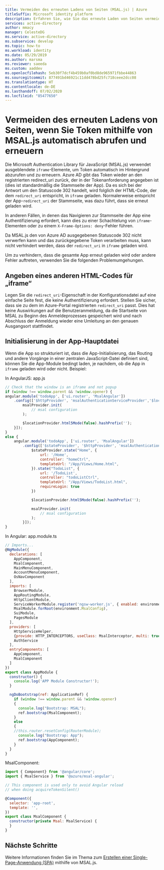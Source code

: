 ```yaml
---
title: Vermeiden des erneuten Ladens von Seiten (MSAL.js) | Azure
titleSuffix: Microsoft identity platform
description: Erfahren Sie, wie Sie das erneute Laden von Seiten vermeiden, wenn Sie Token mithilfe der Microsoft Authentication Library für JavaScript (MSAL.js) automatisch abrufen und erneuern.
services: active-directory
author: mmacy
manager: CelesteDG
ms.service: active-directory
ms.subservice: develop
ms.topic: how-to
ms.workload: identity
ms.date: 05/29/2019
ms.author: marsma
ms.reviewer: saeeda
ms.custom: aaddev
ms.openlocfilehash: 5eb30f7dcf4b459b0af0bd8de965971fbbe44863
ms.sourcegitcommit: 877491bd46921c11dd478bd25fc718ceee2dcc08
ms.translationtype: HT
ms.contentlocale: de-DE
ms.lasthandoff: 07/02/2020
ms.locfileid: "85477650"
---
```

# <a name="avoid-page-reloads-when-acquiring-and-renewing-tokens-silently-using-msaljs"></a>Vermeiden des erneuten Ladens von Seiten, wenn Sie Token mithilfe von MSAL.js automatisch abrufen und erneuern
Die Microsoft Authentication Library für JavaScript (MSAL.js) verwendet ausgeblendete `iframe`-Elemente, um Token automatisch im Hintergrund abzurufen und zu erneuern. Azure AD gibt das Token wieder an den registrierten redirect_uri zurück, der in der Tokenanforderung angegeben ist (dies ist standardmäßig die Stammseite der App). Da es sich bei der Antwort um den Statuscode 302 handelt, wird folglich der HTML-Code, der dem `redirect_uri` entspricht, in `iframe` geladen. Normalerweise entspricht der App-`redirect_uri` der Stammseite, was dazu führt, dass sie erneut geladen wird.

In anderen Fällen, in denen das Navigieren zur Stammseite der App eine Authentifizierung erfordert, kann dies zu einer Schachtelung von `iframe`-Elementen oder zu einem `X-Frame-Options: deny`-Fehler führen.

Da MSAL.js den von Azure AD ausgegebenen Statuscode 302 nicht verwerfen kann und das zurückgegebene Token verarbeiten muss, kann nicht verhindert werden, dass der `redirect_uri` in `iframe` geladen wird.

Um zu verhindern, dass die gesamte App erneut geladen wird oder andere Fehler auftreten, verwenden Sie die folgenden Problemumgehungen.

## <a name="specify-different-html-for-the-iframe"></a>Angeben eines anderen HTML-Codes für „iframe“

Legen Sie die `redirect_uri`-Eigenschaft in der Konfigurationsdatei auf eine einfache Seite fest, die keine Authentifizierung erfordert. Stellen Sie sicher, dass sie zu dem im Azure-Portal registrierten `redirect_uri` passt. Dies hat keine Auswirkungen auf die Benutzeranmeldung, da die Startseite von MSAL zu Beginn des Anmeldeprozesses gespeichert wird und nach Abschluss der Anmeldung wieder eine Umleitung an den genauen Ausgangsort stattfindet.

## <a name="initialization-in-your-main-app-file"></a>Initialisierung in der App-Hauptdatei

Wenn die App so strukturiert ist, dass die App-Initialisierung, das Routing und andere Vorgänge in einer zentralen JavaScript-Datei definiert sind, können Sie die App-Module bedingt laden, je nachdem, ob die App in `iframe` geladen wird oder nicht. Beispiel:

In AngularJS: app.js

```javascript
// Check that the window is an iframe and not popup
if (window !== window.parent && !window.opener) {
angular.module('todoApp', ['ui.router', 'MsalAngular'])
    .config(['$httpProvider', 'msalAuthenticationServiceProvider','$locationProvider', function ($httpProvider, msalProvider,$locationProvider) {
        msalProvider.init(
            // msal configuration
        );

        $locationProvider.html5Mode(false).hashPrefix('');
    }]);
}
else {
    angular.module('todoApp', ['ui.router', 'MsalAngular'])
        .config(['$stateProvider', '$httpProvider', 'msalAuthenticationServiceProvider', '$locationProvider', function ($stateProvider, $httpProvider, msalProvider, $locationProvider) {
            $stateProvider.state("Home", {
                url: '/Home',
                controller: "homeCtrl",
                templateUrl: "/App/Views/Home.html",
            }).state("TodoList", {
                url: '/TodoList',
                controller: "todoListCtrl",
                templateUrl: "/App/Views/TodoList.html",
                requireLogin: true
            })

            $locationProvider.html5Mode(false).hashPrefix('');

            msalProvider.init(
                // msal configuration
            );
        }]);
}
```

In Angular: app.module.ts

```javascript
// Imports...
@NgModule({
  declarations: [
    AppComponent,
    MsalComponent,
    MainMenuComponent,
    AccountMenuComponent,
    OsNavComponent
  ],
  imports: [
    BrowserModule,
    AppRoutingModule,
    HttpClientModule,
    ServiceWorkerModule.register('ngsw-worker.js', { enabled: environment.production }),
    MsalModule.forRoot(environment.MsalConfig),
    SuiModule,
    PagesModule
  ],
  providers: [
    HttpServiceHelper,
    {provide: HTTP_INTERCEPTORS, useClass: MsalInterceptor, multi: true},
    AuthService
  ],
  entryComponents: [
    AppComponent,
    MsalComponent
  ]
})
export class AppModule {
  constructor() {
    console.log('APP Module Constructor!');
  }

  ngDoBootstrap(ref: ApplicationRef) {
    if (window !== window.parent && !window.opener)
    {
      console.log("Bootstrap: MSAL");
      ref.bootstrap(MsalComponent);
    }
    else
    {
    //this.router.resetConfig(RouterModule);
      console.log("Bootstrap: App");
      ref.bootstrap(AppComponent);
    }
  }
}
```

MsalComponent:

```javascript
import { Component} from '@angular/core';
import { MsalService } from '@azure/msal-angular';

// This component is used only to avoid Angular reload
// when doing acquireTokenSilent()

@Component({
  selector: 'app-root',
  template: '',
})
export class MsalComponent {
  constructor(private Msal: MsalService) {
  }
}
```

## <a name="next-steps"></a>Nächste Schritte
Weitere Informationen finden Sie im Thema zum [Erstellen einer Single-Page-Anwendung (SPA)](scenario-spa-overview.md) mithilfe von MSAL.js.